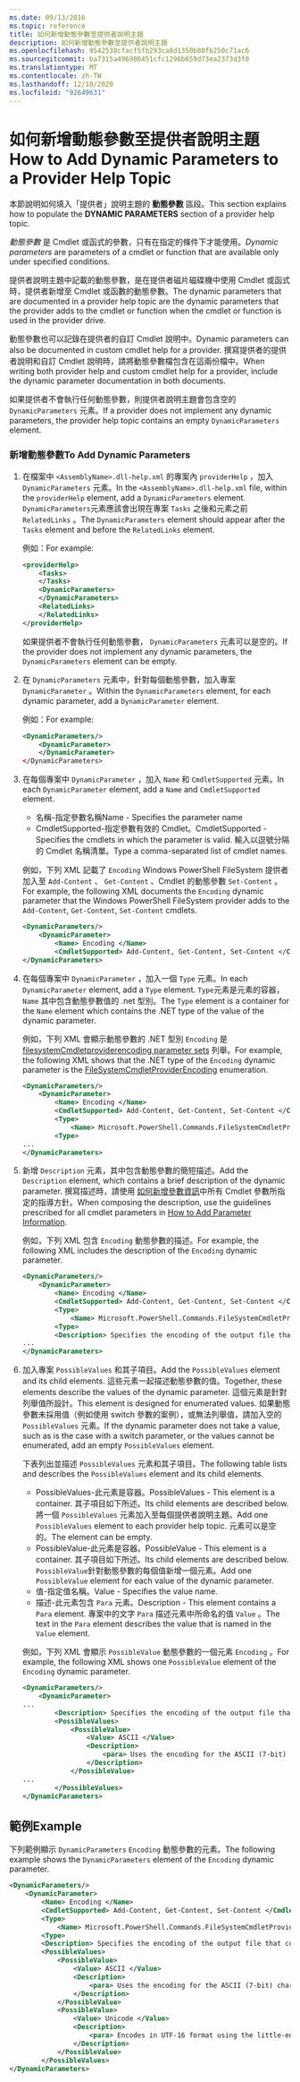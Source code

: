 ```yaml
---
ms.date: 09/13/2016
ms.topic: reference
title: 如何新增動態參數至提供者說明主題
description: 如何新增動態參數至提供者說明主題
ms.openlocfilehash: 9542538cfacf5fb293ca8d1350b80fb250c71ac6
ms.sourcegitcommit: ba7315a496986451cfc1296b659d73ea2373d3f0
ms.translationtype: MT
ms.contentlocale: zh-TW
ms.lasthandoff: 12/10/2020
ms.locfileid: "92649631"
---
```

# <a name="how-to-add-dynamic-parameters-to-a-provider-help-topic"></a><span data-ttu-id="40ef9-103">如何新增動態參數至提供者說明主題</span><span class="sxs-lookup"><span data-stu-id="40ef9-103">How to Add Dynamic Parameters to a Provider Help Topic</span></span>

<span data-ttu-id="40ef9-104">本節說明如何填入「提供者」說明主題的 **動態參數** 區段。</span><span class="sxs-lookup"><span data-stu-id="40ef9-104">This section explains how to populate the **DYNAMIC PARAMETERS** section of a provider help topic.</span></span>

<span data-ttu-id="40ef9-105">*動態參數* 是 Cmdlet 或函式的參數，只有在指定的條件下才能使用。</span><span class="sxs-lookup"><span data-stu-id="40ef9-105">*Dynamic parameters* are parameters of a cmdlet or function that are available only under specified conditions.</span></span>

<span data-ttu-id="40ef9-106">提供者說明主題中記載的動態參數，是在提供者磁片磁碟機中使用 Cmdlet 或函式時，提供者新增至 Cmdlet 或函數的動態參數。</span><span class="sxs-lookup"><span data-stu-id="40ef9-106">The dynamic parameters that are documented in a provider help topic are the dynamic parameters that the provider adds to the cmdlet or function when the cmdlet or function is used in the provider drive.</span></span>

<span data-ttu-id="40ef9-107">動態參數也可以記錄在提供者的自訂 Cmdlet 說明中。</span><span class="sxs-lookup"><span data-stu-id="40ef9-107">Dynamic parameters can also be documented in custom cmdlet help for a provider.</span></span> <span data-ttu-id="40ef9-108">撰寫提供者的提供者說明和自訂 Cmdlet 說明時，請將動態參數檔包含在這兩份檔中。</span><span class="sxs-lookup"><span data-stu-id="40ef9-108">When writing both provider help and custom cmdlet help for a provider, include the dynamic parameter documentation in both documents.</span></span>

<span data-ttu-id="40ef9-109">如果提供者不會執行任何動態參數，則提供者說明主題會包含空的 `DynamicParameters` 元素。</span><span class="sxs-lookup"><span data-stu-id="40ef9-109">If a provider does not implement any dynamic parameters, the provider help topic contains an empty `DynamicParameters` element.</span></span>

### <a name="to-add-dynamic-parameters"></a><span data-ttu-id="40ef9-110">新增動態參數</span><span class="sxs-lookup"><span data-stu-id="40ef9-110">To Add Dynamic Parameters</span></span>

1. <span data-ttu-id="40ef9-111">在檔案中 `<AssemblyName>.dll-help.xml` 的專案內 `providerHelp` ，加入 `DynamicParameters` 元素。</span><span class="sxs-lookup"><span data-stu-id="40ef9-111">In the `<AssemblyName>.dll-help.xml` file, within the `providerHelp` element, add a `DynamicParameters` element.</span></span> <span data-ttu-id="40ef9-112">`DynamicParameters`元素應該會出現在專案 `Tasks` 之後和元素之前 `RelatedLinks` 。</span><span class="sxs-lookup"><span data-stu-id="40ef9-112">The `DynamicParameters` element should appear after the `Tasks` element and before the `RelatedLinks` element.</span></span>

   <span data-ttu-id="40ef9-113">例如：</span><span class="sxs-lookup"><span data-stu-id="40ef9-113">For example:</span></span>

    ```xml
    <providerHelp>
        <Tasks>
        </Tasks>
        <DynamicParameters>
        </DynamicParameters>
        <RelatedLinks>
        </RelatedLinks>
    </providerHelp>
    ```

   <span data-ttu-id="40ef9-114">如果提供者不會執行任何動態參數， `DynamicParameters` 元素可以是空的。</span><span class="sxs-lookup"><span data-stu-id="40ef9-114">If the provider does not implement any dynamic parameters, the `DynamicParameters` element can be empty.</span></span>

1. <span data-ttu-id="40ef9-115">在 `DynamicParameters` 元素中，針對每個動態參數，加入專案 `DynamicParameter` 。</span><span class="sxs-lookup"><span data-stu-id="40ef9-115">Within the `DynamicParameters` element, for each dynamic parameter, add a `DynamicParameter` element.</span></span>

   <span data-ttu-id="40ef9-116">例如：</span><span class="sxs-lookup"><span data-stu-id="40ef9-116">For example:</span></span>

    ```xml
    <DynamicParameters/>
        <DynamicParameter>
        </DynamicParameter>
    </DynamicParameters>
    ```

1. <span data-ttu-id="40ef9-117">在每個專案中 `DynamicParameter` ，加入 `Name` 和 `CmdletSupported` 元素。</span><span class="sxs-lookup"><span data-stu-id="40ef9-117">In each `DynamicParameter` element, add a `Name` and `CmdletSupported` element.</span></span>

   - <span data-ttu-id="40ef9-118">名稱-指定參數名稱</span><span class="sxs-lookup"><span data-stu-id="40ef9-118">Name - Specifies the parameter name</span></span>
   - <span data-ttu-id="40ef9-119">CmdletSupported-指定參數有效的 Cmdlet。</span><span class="sxs-lookup"><span data-stu-id="40ef9-119">CmdletSupported - Specifies the cmdlets in which the parameter is valid.</span></span> <span data-ttu-id="40ef9-120">輸入以逗號分隔的 Cmdlet 名稱清單。</span><span class="sxs-lookup"><span data-stu-id="40ef9-120">Type a comma-separated list of cmdlet names.</span></span>

   <span data-ttu-id="40ef9-121">例如，下列 XML 記載了 `Encoding` Windows PowerShell FileSystem 提供者加入至 `Add-Content` 、 `Get-Content` 、Cmdlet 的動態參數 `Set-Content` 。</span><span class="sxs-lookup"><span data-stu-id="40ef9-121">For example, the following XML documents the `Encoding` dynamic parameter that the Windows PowerShell FileSystem provider adds to the `Add-Content`, `Get-Content`, `Set-Content` cmdlets.</span></span>

    ```xml
    <DynamicParameters/>
        <DynamicParameter>
            <Name> Encoding </Name>
            <CmdletSupported> Add-Content, Get-Content, Set-Content </CmdletSupported>
    </DynamicParameters>

    ```

1. <span data-ttu-id="40ef9-122">在每個專案中 `DynamicParameter` ，加入一個 `Type` 元素。</span><span class="sxs-lookup"><span data-stu-id="40ef9-122">In each `DynamicParameter` element, add a `Type` element.</span></span> <span data-ttu-id="40ef9-123">`Type`元素是元素的容器， `Name` 其中包含動態參數值的 .net 型別。</span><span class="sxs-lookup"><span data-stu-id="40ef9-123">The `Type` element is a container for the `Name` element which contains the .NET type of the value of the dynamic parameter.</span></span>

   <span data-ttu-id="40ef9-124">例如，下列 XML 會顯示動態參數的 .NET 型別 `Encoding` 是 [filesystemCmdletproviderencoding parameter sets](/dotnet/api/microsoft.powershell.commands.filesystemcmdletproviderencoding) 列舉。</span><span class="sxs-lookup"><span data-stu-id="40ef9-124">For example, the following XML shows that the .NET type of the `Encoding` dynamic parameter is the [FileSystemCmdletProviderEncoding](/dotnet/api/microsoft.powershell.commands.filesystemcmdletproviderencoding) enumeration.</span></span>

    ```xml
    <DynamicParameters/>
        <DynamicParameter>
            <Name> Encoding </Name>
            <CmdletSupported> Add-Content, Get-Content, Set-Content </CmdletSupported>
            <Type>
                <Name> Microsoft.PowerShell.Commands.FileSystemCmdletProviderEncoding </Name>
            <Type>
    ...
    </DynamicParameters>
    ```

1. <span data-ttu-id="40ef9-125">新增 `Description` 元素，其中包含動態參數的簡短描述。</span><span class="sxs-lookup"><span data-stu-id="40ef9-125">Add the `Description` element, which contains a brief description of the dynamic parameter.</span></span> <span data-ttu-id="40ef9-126">撰寫描述時，請使用 [如何新增參數資訊](./how-to-add-parameter-information.md)中所有 Cmdlet 參數所指定的指導方針。</span><span class="sxs-lookup"><span data-stu-id="40ef9-126">When composing the description, use the guidelines prescribed for all cmdlet parameters in [How to Add Parameter Information](./how-to-add-parameter-information.md).</span></span>

   <span data-ttu-id="40ef9-127">例如，下列 XML 包含 `Encoding` 動態參數的描述。</span><span class="sxs-lookup"><span data-stu-id="40ef9-127">For example, the following XML includes the description of the `Encoding` dynamic parameter.</span></span>

    ```xml
    <DynamicParameters/>
        <DynamicParameter>
            <Name> Encoding </Name>
            <CmdletSupported> Add-Content, Get-Content, Set-Content </CmdletSupported>
            <Type>
                <Name> Microsoft.PowerShell.Commands.FileSystemCmdletProviderEncoding </Name>
            <Type>
            <Description> Specifies the encoding of the output file that contains the content. </Description>
    ...
    </DynamicParameters>
    ```

1. <span data-ttu-id="40ef9-128">加入專案 `PossibleValues` 和其子項目。</span><span class="sxs-lookup"><span data-stu-id="40ef9-128">Add the `PossibleValues` element and its child elements.</span></span> <span data-ttu-id="40ef9-129">這些元素一起描述動態參數的值。</span><span class="sxs-lookup"><span data-stu-id="40ef9-129">Together, these elements describe the values of the dynamic parameter.</span></span> <span data-ttu-id="40ef9-130">這個元素是針對列舉值所設計。</span><span class="sxs-lookup"><span data-stu-id="40ef9-130">This element is designed for enumerated values.</span></span> <span data-ttu-id="40ef9-131">如果動態參數未採用值（例如使用 switch 參數的案例），或無法列舉值，請加入空的 `PossibleValues` 元素。</span><span class="sxs-lookup"><span data-stu-id="40ef9-131">If the dynamic parameter does not take a value, such as is the case with a switch parameter, or the values cannot be enumerated, add an empty `PossibleValues` element.</span></span>

   <span data-ttu-id="40ef9-132">下表列出並描述 `PossibleValues` 元素和其子項目。</span><span class="sxs-lookup"><span data-stu-id="40ef9-132">The following table lists and describes the `PossibleValues` element and its child elements.</span></span>

   - <span data-ttu-id="40ef9-133">PossibleValues-此元素是容器。</span><span class="sxs-lookup"><span data-stu-id="40ef9-133">PossibleValues - This element is a container.</span></span> <span data-ttu-id="40ef9-134">其子項目如下所述。</span><span class="sxs-lookup"><span data-stu-id="40ef9-134">Its child elements are described below.</span></span> <span data-ttu-id="40ef9-135">將一個 `PossibleValues` 元素加入至每個提供者說明主題。</span><span class="sxs-lookup"><span data-stu-id="40ef9-135">Add one `PossibleValues` element to each provider help topic.</span></span> <span data-ttu-id="40ef9-136">元素可以是空的。</span><span class="sxs-lookup"><span data-stu-id="40ef9-136">The element can be empty.</span></span>
   - <span data-ttu-id="40ef9-137">PossibleValue-此元素是容器。</span><span class="sxs-lookup"><span data-stu-id="40ef9-137">PossibleValue - This element is a container.</span></span> <span data-ttu-id="40ef9-138">其子項目如下所述。</span><span class="sxs-lookup"><span data-stu-id="40ef9-138">Its child elements are described below.</span></span> <span data-ttu-id="40ef9-139">`PossibleValue`針對動態參數的每個值新增一個元素。</span><span class="sxs-lookup"><span data-stu-id="40ef9-139">Add one `PossibleValue` element for each value of the dynamic parameter.</span></span>
   - <span data-ttu-id="40ef9-140">值-指定值名稱。</span><span class="sxs-lookup"><span data-stu-id="40ef9-140">Value - Specifies the value name.</span></span>
   - <span data-ttu-id="40ef9-141">描述-此元素包含 `Para` 元素。</span><span class="sxs-lookup"><span data-stu-id="40ef9-141">Description - This element contains a `Para` element.</span></span> <span data-ttu-id="40ef9-142">專案中的文字 `Para` 描述元素中所命名的值 `Value` 。</span><span class="sxs-lookup"><span data-stu-id="40ef9-142">The text in the `Para` element describes the value that is named in the `Value` element.</span></span>

   <span data-ttu-id="40ef9-143">例如，下列 XML 會顯示 `PossibleValue` 動態參數的一個元素 `Encoding` 。</span><span class="sxs-lookup"><span data-stu-id="40ef9-143">For example, the following XML shows one `PossibleValue` element of the `Encoding` dynamic parameter.</span></span>

    ```xml
    <DynamicParameters/>
        <DynamicParameter>
    ...
            <Description> Specifies the encoding of the output file that contains the content. </Description>
            <PossibleValues>
                <PossibleValue>
                    <Value> ASCII </Value>
                    <Description>
                        <para> Uses the encoding for the ASCII (7-bit) character set. </para>
                    </Description>
                </PossibleValue>
    ...
            </PossibleValues>
    </DynamicParameters>
    ```

## <a name="example"></a><span data-ttu-id="40ef9-144">範例</span><span class="sxs-lookup"><span data-stu-id="40ef9-144">Example</span></span>

<span data-ttu-id="40ef9-145">下列範例顯示 `DynamicParameters` `Encoding` 動態參數的元素。</span><span class="sxs-lookup"><span data-stu-id="40ef9-145">The following example shows the `DynamicParameters` element of the `Encoding` dynamic parameter.</span></span>

```xml
<DynamicParameters/>
    <DynamicParameter>
        <Name> Encoding </Name>
        <CmdletSupported> Add-Content, Get-Content, Set-Content </CmdletSupported>
        <Type>
            <Name> Microsoft.PowerShell.Commands.FileSystemCmdletProviderEncoding </Name>
        <Type>
        <Description> Specifies the encoding of the output file that contains the content. </Description>
        <PossibleValues>
            <PossibleValue>
                <Value> ASCII </Value>
                <Description>
                    <para> Uses the encoding for the ASCII (7-bit) character set. </para>
                </Description>
            </PossibleValue>
            <PossibleValue>
                <Value> Unicode </Value>
                <Description>
                    <para> Encodes in UTF-16 format using the little-endian byte order. </para>
                </Description>
            </PossibleValue>
        </PossibleValues>
</DynamicParameters>
```
